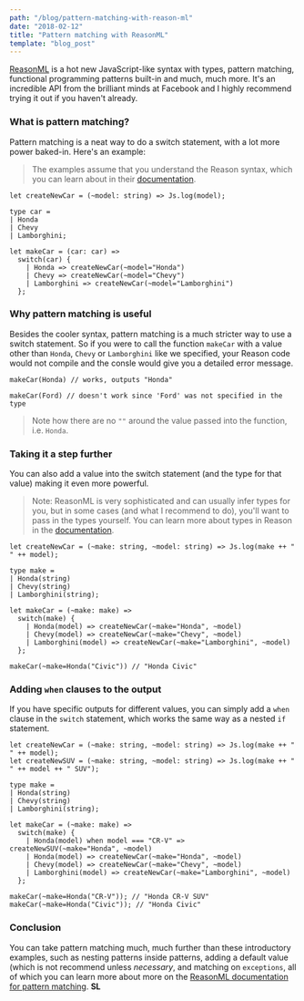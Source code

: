 ```yaml
---
path: "/blog/pattern-matching-with-reason-ml"
date: "2018-02-12"
title: "Pattern matching with ReasonML"
template: "blog_post"
---
```


[ReasonML](https://reasonml.github.io/) is a hot new JavaScript-like syntax with types, pattern matching, functional programming patterns built-in and much, much more. It's an incredible API from the brilliant minds at Facebook and I highly recommend trying it out if you haven't already. 

### What is pattern matching?
Pattern matching is a neat way to do a switch statement, with a lot more power baked-in. Here's an example:

> The examples assume that you understand the Reason syntax, which you can learn about in their [documentation](https://reasonml.github.io/docs/en/pattern-matching.html).  

```reason
let createNewCar = (~model: string) => Js.log(model);

type car = 
| Honda
| Chevy
| Lamborghini;

let makeCar = (car: car) =>
  switch(car) {
    | Honda => createNewCar(~model="Honda")
    | Chevy => createNewCar(~model="Chevy")
    | Lamborghini => createNewCar(~model="Lamborghini")
  };

```

### Why pattern matching is useful
Besides the cooler syntax, pattern matching is a much stricter way to use a switch statement. So if you were to call the function ```makeCar``` with a value other than ```Honda```, ```Chevy``` or ```Lamborghini``` like we specified, your Reason code would not compile and the consle would give you a detailed error message.
```reason
makeCar(Honda) // works, outputs "Honda"

makeCar(Ford) // doesn't work since 'Ford' was not specified in the type
```
> Note how there are no ```""``` around the value passed into the function, i.e. ```Honda```.

### Taking it a step further
You can also add a value into the switch statement (and the type for that value) making it even more powerful. 

> Note: ReasonML is very sophisticated and can usually infer types for you, but in some cases (and what I recommend to do), you'll want to pass in the types yourself. You can learn more about types in Reason in the [documentation](https://reasonml.github.io/docs/en/type.html).

```reason
let createNewCar = (~make: string, ~model: string) => Js.log(make ++ " " ++ model);

type make = 
| Honda(string)
| Chevy(string) 
| Lamborghini(string);

let makeCar = (~make: make) => 
  switch(make) {
    | Honda(model) => createNewCar(~make="Honda", ~model)
    | Chevy(model) => createNewCar(~make="Chevy", ~model)
    | Lamborghini(model) => createNewCar(~make="Lamborghini", ~model)
  };

makeCar(~make=Honda("Civic")) // "Honda Civic"
```

### Adding ```when``` clauses to the output
If you have specific outputs for different values, you can simply add a ```when``` clause in the ```switch``` statement, which works the same way as a nested ```if``` statement.

```reason
let createNewCar = (~make: string, ~model: string) => Js.log(make ++ " " ++ model);
let createNewSUV = (~make: string, ~model: string) => Js.log(make ++ " " ++ model ++ " SUV");

type make = 
| Honda(string)
| Chevy(string) 
| Lamborghini(string);

let makeCar = (~make: make) => 
  switch(make) {
    | Honda(model) when model === "CR-V" => createNewSUV(~make="Honda", ~model)
    | Honda(model) => createNewCar(~make="Honda", ~model)
    | Chevy(model) => createNewCar(~make="Chevy", ~model)
    | Lamborghini(model) => createNewCar(~make="Lamborghini", ~model)
  };

makeCar(~make=Honda("CR-V")); // "Honda CR-V SUV"
makeCar(~make=Honda("Civic")); // "Honda Civic"
```

### Conclusion
You can take pattern matching much, much further than these introductory examples, such as nesting patterns inside patterns, adding a default value (which is not recommend unless *necessary*, and matching on ```exceptions```, all of which you can learn more about more on the [ReasonML documentation for pattern matching](https://reasonml.github.io/docs/en/pattern-matching.html). **SL**
